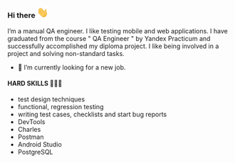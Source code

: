### Hi there <img src="https://raw.githubusercontent.com/ABSphreak/ABSphreak/master/gifs/Hi.gif" width="26px" />

I’m a manual QA engineer. I like testing mobile and web applications.
I have graduated from the course " QA Engineer " by Yandex Practicum and successfully accomplished my diploma project. 
I like being involved in a project and solving non-standard tasks.

- 🔭 I’m currently looking for a new job.

#### HARD SKILLS 👩🏻‍💻
- test design techniques
- functional, regression testing
- writing test cases, checklists and start bug reports
- DevTools
- Charles
- Postman
- Android Studio
- PostgreSQL

<!--
**ekaterina-chuvagina/ekaterina-chuvagina** is a ✨ _special_ ✨ repository because its `README.md` (this file) appears on your GitHub profile.


Here are some ideas to get you started:

- 🔭 I’m currently working on ...
- 🌱 I’m currently learning ...
- 👯 I’m looking to collaborate on ...
- 🤔 I’m looking for help with ...
- 💬 Ask me about ...
- 📫 How to reach me: yhlova93@gmail.com
- 😄 Pronouns: ...
- ⚡ Fun fact: ...

-->
